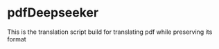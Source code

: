 # pdfDeepseeker
This is the translation script build for translating pdf while preserving its format
